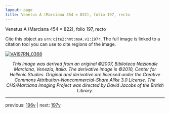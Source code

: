 ```yaml
---
layout: page
title: Venetus A (Marciana 454 = 822), folio 197, recto
---
```


Venetus A (Marciana 454 = 822), folio 197, recto

Cite this object as `urn:cite2:hmt:msA.v1:197r`.  The full image is linked to a citation tool you can use to cite regions of the image.

[![VA197RN_0368](http://www.homermultitext.org/iipsrv?IIIF=/project/homer/pyramidal/deepzoom/hmt/vaimg/2017a/VA197RN_0368.tif/full/800,/0/default.jpg)](http://www.homermultitext.org/ict2/?urn=urn:cite2:hmt:vaimg.2017a:VA197RN_0368) 

<p style="text-align: center; font-style: italic;">This image was derived from an original ©2007, Biblioteca Nazionale Marciana, Venezia, Italia. The derivative image is ©2010, Center for Hellenic Studies. Original and derivative are licensed under the Creative Commons Attribution-Noncommercial-Share Alike 3.0 License. The CHS/Marciana Imaging Project was directed by David Jacobs of the British Library.</p>

---

previous: [196v](../196v/) | next: [197v](../197v/)